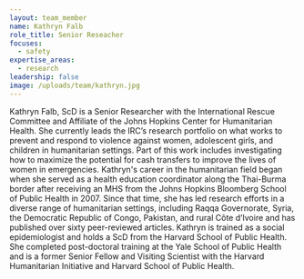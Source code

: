 ```yaml
---
layout: team_member
name: Kathryn Falb
role_title: Senior Reseacher
focuses:
  - safety
expertise_areas:
  - research
leadership: false
image: /uploads/team/kathryn.jpg
---
```


Kathryn Falb, ScD is a Senior Researcher with the International Rescue Committee and Affiliate of the Johns Hopkins Center for Humanitarian Health. She currently leads the IRC’s research portfolio on what works to prevent and respond to violence against women, adolescent girls, and children in humanitarian settings. Part of this work includes investigating how to maximize the potential for cash transfers to improve the lives of women in emergencies. Kathryn's career in the humanitarian field began when she served as a health education coordinator along the Thai-Burma border after receiving an MHS from the Johns Hopkins Bloomberg School of Public Health in 2007. Since that time, she has led research efforts in a diverse range of humanitarian settings, including Raqqa Governorate, Syria, the Democratic Republic of Congo, Pakistan, and rural C&ocirc;te d’Ivoire and has published over sixty peer-reviewed articles. Kathryn is trained as a social epidemiologist and holds a ScD from the Harvard School of Public Health. She completed post-doctoral training at the Yale School of Public Health and is a former Senior Fellow and Visiting Scientist with the Harvard Humanitarian Initiative and Harvard School of Public Health.